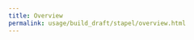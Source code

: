 ```yaml
---
title: Overview
permalink: usage/build_draft/stapel/overview.html
---
```


<!-- TODO: new content -->
